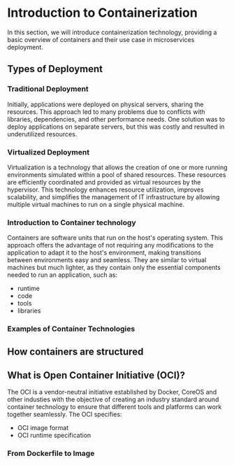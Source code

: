 # **Introduction to Containerization**

In this section, we will introduce containerization technology, providing a basic overview of containers and their use case in microservices deployment.

## Types of Deployment
### Traditional Deployment
Initially, applications were deployed on physical servers, sharing the resources. This approach led to many problems due to conflicts with libraries, dependencies, and other performance needs. One solution was to deploy applications on separate servers, but this was costly and resulted in underutilized resources.

### Virtualized Deployment

Virtualization is a technology that allows the creation of one or more running environments simulated within a pool of shared resources. These resources are efficiently coordinated and provided as virtual resources by the hypervisor. This technology enhances resource utilization, improves scalability, and simplifies the management of IT infrastructure by allowing multiple virtual machines to run on a single physical machine.



### Introduction to Container technology
Containers are software units that run on the host's operating system. This approach offers the advantage of not requiring any modifications to the application to adapt it to the host's environment, making transitions between environments easy and seamless.
They are similar to virtual machines but much lighter, as they contain only the essential components needed to run an application, such as:
- runtime
- code 
- tools 
- libraries

### Examples of Container Technologies


## How containers are structured



## What is Open Container Initiative (OCI)?
The OCI is a vendor-neutral initiative established by Docker, CoreOS and other industies with the objective of creating an industry standard around container technology to ensure that different tools and platforms can work together seamlessly.
The OCI specifies:
- OCI image format
- OCI runtime specification


### From Dockerfile to Image













